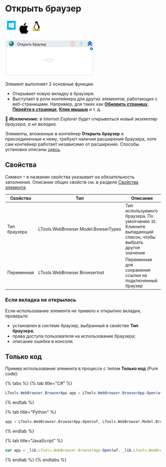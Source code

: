 # Открыть браузер

![](<../../../.gitbook/assets/image (100) (1) (1) (1) (1) (1) (1) (1) (1) (33).png>)

![](<../../../.gitbook/assets/image (293).png>)

Элемент выполняет 2 основные функции:
* Открывает новую вкладку в браузере.
* Выступает в роли контейнера для других элементов, работающих с веб-страницами. Например, для таких как [**Обновить страницу**](https://docs.primo-rpa.ru/primo-rpa/g_elements/el_basic/els_browser/el_refresh), [**Перейти к странице**](https://docs.primo-rpa.ru/primo-rpa/g_elements/el_basic/els_browser/el_browser_navigate), [**Клик мышью**](https://docs.primo-rpa.ru/primo-rpa/g_elements/el_basic/els_uiinteraction/el_click) и т. д.

:large_orange_diamond: ***Исключение:** в Internet Explorer будет открываться новый экземпляр браузера, а не вкладка.*

Элементы, вложенные в контейнер **Открыть браузер** и присоединенные к нему, требуют наличия расширения браузера, хотя сам контейнер работает независимо от расширения. Способы установки описаны [здесь](https://docs.primo-rpa.ru/primo-rpa/primo-studio/settings/plugin-install).

## Свойства
Символ `*` в названии свойства указывает на обязательность заполнения. Описание общих свойств см. в разделе [Свойства элемента](https://docs.primo-rpa.ru/primo-rpa/primo-studio/process/elements#svoistva-elementa).

| Свойство     | Тип                                 | Описание                                                 |
| ------------ | ----------------------------------- | -------------------------------------------------------- |
| Тип браузера | LTools.WebBrowser.Model.BowserTypes | Тип используемого браузера. По умолчанию `IE`. Кликните выпадающий список, чтобы выбрать другое значение |
| Переменная   | LTools.WebBrowser.BrowserInst       | Переменная для сохранения ссылки на подключенный браузер |

### Если вкладка не открылась

Если использование элемента не привело к открытию вкладки, проверьте:

- установлен в системе браузер, выбранный в свойстве **Тип браузера**;
- права доступа пользователя на использование браузера;
- описание ошибки в консоли.

## Только код
Пример использования элемента в процессе с типом **Только код** (Pure code):

{% tabs %}
{% tab title="C#" %}
```csharp
LTools.WebBrowser.BrowserApp app = LTools.WebBrowser.BrowserApp.Open(wf, LTools.WebBrowser.Model.BrowserTypes.IE);
```
{% endtab %}

{% tab title="Python" %}
```python
app = LTools.WebBrowser.BrowserApp.Open(wf, LTools.WebBrowser.Model.BrowserTypes.IE)
```
{% endtab %}

{% tab title="JavaScript" %}
```javascript
var app = _lib.LTools.WebBrowser.BrowserApp.Open(wf, _lib.LTools.WebBrowser.Model.BrowserTypes.IE);
```
{% endtab %}
{% endtabs %}





